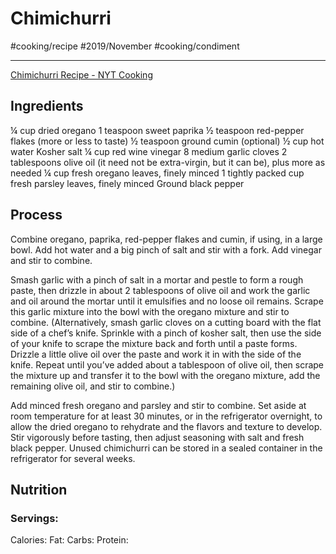 # Chimichurri
#cooking/recipe #2019/November #cooking/condiment
- - - -
[Chimichurri Recipe - NYT Cooking](https://cooking.nytimes.com/recipes/1020544-chimichurri)

## Ingredients
¼ cup dried oregano
1 teaspoon sweet paprika
½ teaspoon red-pepper flakes (more or less to taste)
½ teaspoon ground cumin (optional)
½ cup hot water
 Kosher salt
¼ cup red wine vinegar
8 medium garlic cloves
2 tablespoons olive oil (it need not be extra-virgin, but it can be), plus more as needed
¼ cup fresh oregano leaves, finely minced
1 tightly packed cup fresh parsley leaves, finely minced
Ground black pepper

## Process
Combine oregano, paprika, red-pepper flakes and cumin, if using, in a large bowl. Add hot water and a big pinch of salt and stir with a fork. Add vinegar and stir to combine.

Smash garlic with a pinch of salt in a mortar and pestle to form a rough paste, then drizzle in about 2 tablespoons of olive oil and work the garlic and oil around the mortar until it emulsifies and no loose oil remains. Scrape this garlic mixture into the bowl with the oregano mixture and stir to combine. (Alternatively, smash garlic cloves on a cutting board with the flat side of a chef’s knife. Sprinkle with a pinch of kosher salt, then use the side of your knife to scrape the mixture back and forth until a paste forms. Drizzle a little olive oil over the paste and work it in with the side of the knife. Repeat until you’ve added about a tablespoon of olive oil, then scrape the mixture up and transfer it to the bowl with the oregano mixture, add the remaining olive oil, and stir to combine.)

Add minced fresh oregano and parsley and stir to combine. Set aside at room temperature for at least 30 minutes, or in the refrigerator overnight, to allow the dried oregano to rehydrate and the flavors and texture to develop. Stir vigorously before tasting, then adjust seasoning with salt and fresh black pepper. Unused chimichurri can be stored in a sealed container in the refrigerator for several weeks.

## Nutrition
### Servings:
Calories: 
Fat: 
Carbs: 
Protein: 